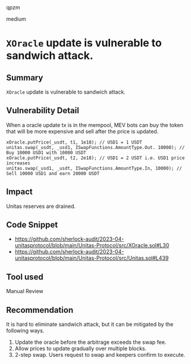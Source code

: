 qpzm

medium

# `XOracle` update is vulnerable to sandwich attack.

## Summary
`XOracle` update is vulnerable to sandwich attack.

## Vulnerability Detail
When a oracle update tx is in the mempool, MEV bots can buy the token that will be more expensive and sell after the price is updated.
```solidity
xOracle.putPrice(_usdt, t1, 1e18); // USD1 = 1 USDT
unitas.swap(_usdt, _usd1, ISwapFunctions.AmountType.Out. 10000); // Buy 10000 USD1 with 10000 USDT
xOracle.putPrice(_usdt, t2, 2e18); // USD1 = 2 USDT i.e. USD1 price increases
unitas.swap(_usd1, _usdt, ISwapFunctions.AmountType.In, 10000); // Sell 10000 USD1 and earn 20000 USDT
```

## Impact
Unitas reserves are drained.

## Code Snippet
- https://github.com/sherlock-audit/2023-04-unitasprotocol/blob/main/Unitas-Protocol/src/XOracle.sol#L30
- https://github.com/sherlock-audit/2023-04-unitasprotocol/blob/main/Unitas-Protocol/src/Unitas.sol#L439

## Tool used

Manual Review

## Recommendation
It is hard to eliminate sandwich attack, but it can be mitigated by the following ways.
1. Update the oracle before the arbitrage exceeds the swap fee.
2. Allow prices to update gradually over multiple blocks. 
3. 2-step swap. Users request to swap and keepers confirm to execute.